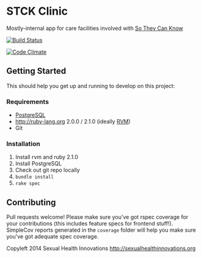 # STCK Clinic #

Mostly-internal app for care facilities involved with
[So They Can Know](https://www.sotheycanknow.org)

[![Build Status](https://travis-ci.org/SexualHealthInnovations/stck-clinic.png?branch=master)](https://travis-ci.org/SexualHealthInnovations/stck-clinic)

[![Code Climate](https://codeclimate.com/github/SexualHealthInnovations/stck-clinic.png)](https://codeclimate.com/github/SexualHealthInnovations/stck-clinic)

## Getting Started ##

This should help you get up and running to develop on this project:

### Requirements ### 
* [PostgreSQL](http://www.postgresql.org/)
* http://ruby-lang.org 2.0.0 / 2.1.0 (ideally [RVM](http://rvm.io))
* Git

### Installation ###
1. Install rvm and ruby 2.1.0
1. Install PostgreSQL
1. Check out git repo locally
1. `bundle install`
1. `rake spec`

## Contributing ##

Pull requests welcome! Please make sure you've got rspec coverage for
your contributions (this includes feature specs for frontend
stuff!). SimpleCov reports generated in the `coverage` folder will
help you make sure you've got adequate spec coverage.

Copyleft 2014 Sexual Health Innovations
http://sexualhealthinnovations.org
